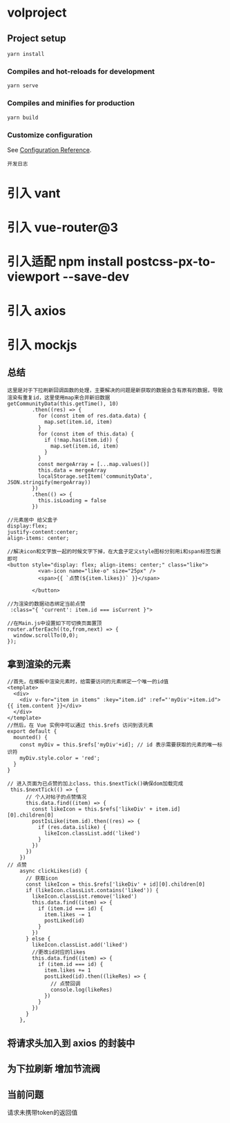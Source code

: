 # volproject

## Project setup

```
yarn install
```

### Compiles and hot-reloads for development

```
yarn serve
```

### Compiles and minifies for production

```
yarn build
```

### Customize configuration

See [Configuration Reference](https://cli.vuejs.org/config/).

```
开发日志
```

# 引入 vant

# 引入 vue-router@3

# 引入适配 npm install postcss-px-to-viewport --save-dev

# 引入 axios

# 引入 mockjs

## 总结

```
这里是对于下拉刷新回调函数的处理，主要解决的问题是新获取的数据会含有原有的数据，导致渲染有重复id，这里使用map来合并新旧数据
getCommunityData(this.getTime(), 10)
        .then((res) => {
          for (const item of res.data.data) {
            map.set(item.id, item)
          }
          for (const item of this.data) {
            if (!map.has(item.id)) {
              map.set(item.id, item)
            }
          }
          const mergeArray = [...map.values()]
          this.data = mergeArray
          localStorage.setItem('communityData', JSON.stringify(mergeArray))
        })
        .then(() => {
          this.isLoading = false
        })
```

```
//元素居中 给父盒子
display:flex;
justify-content:center;
align-items: center;
```

```
//解决icon和文字放一起的时候文字下掉，在大盒子定义style图标分别用i和span标签包裹即可
<button style="display: flex; align-items: center;" class="like">
          <van-icon name="like-o" size="25px" />
          <span>{{ `点赞(${item.likes})` }}</span>

        </button>
```

```
//为渲染的数据动态绑定当前点赞
 :class="{ 'current': item.id === isCurrent }">
```

```
//在Main.js中设置如下可切换页面置顶
router.afterEach((to,from,next) => {
  window.scrollTo(0,0);
});
```

## 拿到渲染的元素

```
//首先，在模板中渲染元素时，给需要访问的元素绑定一个唯一的id值
<template>
  <div>
    <div v-for="item in items" :key="item.id" :ref="'myDiv'+item.id">{{ item.content }}</div>
  </div>
</template>
//然后，在 Vue 实例中可以通过 this.$refs 访问到该元素
export default {
  mounted() {
    const myDiv = this.$refs['myDiv'+id]; // id 表示需要获取的元素的唯一标识符
    myDiv.style.color = 'red';
  }
}
```

```
// 进入页面为已点赞的加上class，this.$nextTick()确保dom加载完成
 this.$nextTick(() => {
      // 个人对帖子的点赞情况
      this.data.find((item) => {
        const likeIcon = this.$refs['likeDiv' + item.id][0].children[0]
        postIsLike(item.id).then((res) => {
          if (res.data.islike) {
            likeIcon.classList.add('liked')
          }
        })
      })
    })
// 点赞
    async clickLikes(id) {
      // 获取icon
      const likeIcon = this.$refs['likeDiv' + id][0].children[0]
      if (likeIcon.classList.contains('liked')) {
        likeIcon.classList.remove('liked')
        this.data.find((item) => {
          if (item.id === id) {
            item.likes -= 1
            postLiked(id)
          }
        })
      } else {
        likeIcon.classList.add('liked')
        //更改id对应的likes
        this.data.find((item) => {
          if (item.id === id) {
            item.likes += 1
            postLiked(id).then((likeRes) => {
              // 点赞回调
              console.log(likeRes)
            })
          }
        })
      }
    },
```

## 将请求头加入到 axios 的封装中

## 为下拉刷新 增加节流阀

## 当前问题
请求未携带token的返回值
